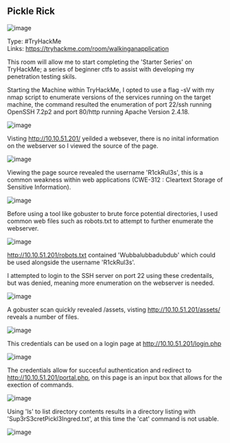 ## Pickle Rick

![image](https://user-images.githubusercontent.com/74746341/170707048-b262ffdd-4143-4a88-b513-fa2e8970150c.png)


Type: #TryHackMe <br>
Links: https://tryhackme.com/room/walkinganapplication <br>
 
This room will allow me to start completing the 'Starter Series' on TryHackMe; a series of beginner ctfs to assist with developing my penetration testing skils.

Starting the Machine within TryHackMe, I opted to use a flag -sV with my nmap script to enumerate versions of the services running on the target machine, the command resulted the enumeration of port 22/ssh running OpenSSH 7.2p2 and port 80/http running Apache Version 2.4.18.

![image](https://user-images.githubusercontent.com/74746341/170707659-271cd971-b8bf-497c-84c4-4f66dc03fdaf.png)

Visting http://10.10.51.201/ yeilded a websever, there is no inital information on the webserver so I viewed the source of the page.

![image](https://user-images.githubusercontent.com/74746341/170709387-7a8ad1bc-3d87-47ba-bb7d-e456b7bea9cb.png)

Viewing the page source revealed the username 'R1ckRul3s', this is a common weakness
within web applications (CWE-312 : Cleartext Storage of Sensitive Information).

![image](https://user-images.githubusercontent.com/74746341/170709162-05d4ff82-9a46-4a03-8bab-efdaabc4821a.png)

Before using a tool like gobuster to brute force potential directories, I used common web files such as robots.txt to attempt to further enumerate the webserver.

![image](https://user-images.githubusercontent.com/74746341/170710128-d31bae39-27e0-49e2-806d-5faea0ed2302.png)

http://10.10.51.201/robots.txt contained 'Wubbalubbadubdub' which could be used alongside the username 'R1ckRul3s'.

I attempted to login to the SSH server on port 22 using these credentails, but was denied, meaning more enumeration on the webserver is needed.

![image](https://user-images.githubusercontent.com/74746341/170710724-cefd75c4-1a1d-4a72-b99e-278188a34739.png)

A gobuster scan quickly revealed /assets, visting http://10.10.51.201/assets/ reveals a number of files.

![image](https://user-images.githubusercontent.com/74746341/170710836-362088a1-680b-4214-8c14-b96bcbcca943.png)

This credentials can be used on a login page at http://10.10.51.201/login.php

![image](https://user-images.githubusercontent.com/74746341/170711587-c8477ba7-0a99-450f-8a68-cd93dc0a0341.png)

The credentials allow for succesful authentication and redirect to http://10.10.51.201/portal.php, on this page is an input box that allows for the exection of commands.

![image](https://user-images.githubusercontent.com/74746341/170711792-eb0187c0-297c-4263-be70-24d25dbd239a.png)

Using 'ls' to list directory contents results in a directory listing with 'Sup3rS3cretPickl3Ingred.txt', at this time the 'cat' command is not usable.

![image](https://user-images.githubusercontent.com/74746341/170712040-ca94173b-fac6-44a2-8e09-9516423513cf.png)



